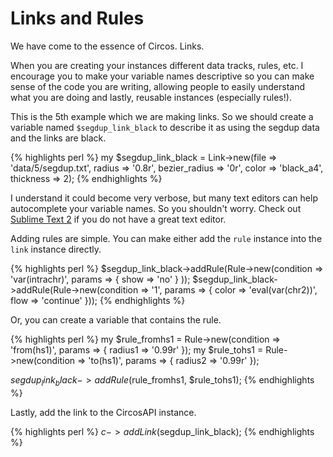 # Links and Rules

We have come to the essence of Circos. Links.

When you are creating your instances different data tracks, rules, etc. I encourage you to make your variable names descriptive so you can make sense of the code you are writing, allowing people to easily understand what you are doing and lastly, reusable instances (especially rules!).

This is the 5th example which we are making links. So we should create a variable named `$segdup_link_black` to describe it as using the segdup data and the links are black. 

{% highlights perl %}
my $segdup_link_black = Link->new(file => 'data/5/segdup.txt', radius => '0.8r', bezier_radius => '0r', color => 'black_a4', thickness => 2);
{% endhighlights %}

I understand it could become very verbose, but many text editors can help autocomplete your variable names. So you shouldn't worry. Check out [Sublime Text 2](http://www.sublimetext.com/2) if you do not have a great text editor.

Adding rules are simple. You can make either add the `rule` instance into the `link` instance directly.

{% highlights perl %}
$segdup_link_black->addRule(Rule->new(condition => 'var(intrachr)', params => { show => 'no' } ));
$segdup_link_black->addRule(Rule->new(condition => '1', params => { color => 'eval(var(chr2))', flow => 'continue' }));
{% endhighlights %}

Or, you can create a variable that contains the rule. 

{% highlights perl %}
my $rule_fromhs1 = Rule->new(condition => 'from(hs1)', params => { radius1 => '0.99r' });
my $rule_tohs1 = Rule->new(condition => 'to(hs1)', params => { radius2 => '0.99r' });

$segdup_link_black->addRule($rule_fromhs1, $rule_tohs1);
{% endhighlights %}

Lastly, add the link to the CircosAPI instance.

{% highlights perl %}
$c->addLink($segdup_link_black);
{% endhighlights %}